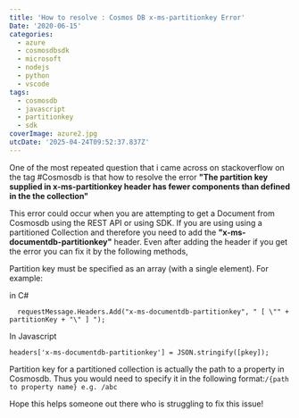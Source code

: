 ```yaml
---
title: 'How to resolve : Cosmos DB x-ms-partitionkey Error'
Date: '2020-06-15'
categories:
  - azure
  - cosmosdbsdk
  - microsoft
  - nodejs
  - python
  - vscode
tags:
  - cosmosdb
  - javascript
  - partitionkey
  - sdk
coverImage: azure2.jpg
utcDate: '2025-04-24T09:52:37.837Z'
---
```


One of the most repeated question that i came across on stackoverflow on the tag #Cosmosdb is that how to resolve the error **"The partition key supplied in x-ms-partitionkey header has fewer components than defined in the the collection"**

This error could occur when you are attempting to get a Document from Cosmosdb using the REST API or using SDK. If you are using using a partitioned Collection and therefore you need to add the **"x-ms-documentdb-partitionkey"** header. Even after adding the header if you get the error you can fix it by the following methods,

Partition key must be specified as an array (with a single element). For example:

in C#

```
  requestMessage.Headers.Add("x-ms-documentdb-partitionkey", " [ \"" + partitionKey + "\" ] ");
```

In Javascript

```
headers['x-ms-documentdb-partitionkey'] = JSON.stringify([pkey]);
```

Partition key for a partitioned collection is actually the path to a property in Cosmosdb. Thus you would need to specify it in the following format:`/{path to property name} e.g. /abc`

Hope this helps someone out there who is struggling to fix this issue!

